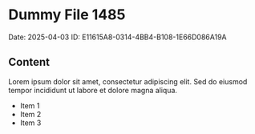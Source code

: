 # Dummy File 1485

Date: 2025-04-03
ID: E11615A8-0314-4BB4-B108-1E66D086A19A

## Content

Lorem ipsum dolor sit amet, consectetur adipiscing elit.
Sed do eiusmod tempor incididunt ut labore et dolore magna aliqua.

* Item 1
* Item 2
* Item 3


